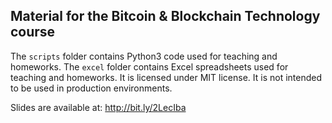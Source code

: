 ## Material for the Bitcoin & Blockchain Technology course

The `scripts` folder contains Python3 code used for teaching and homeworks.
The `excel` folder contains Excel spreadsheets used for teaching and homeworks.
It is licensed under MIT license.
It is not intended to be used in production environments.

 Slides are available at:
 http://bit.ly/2LecIba
